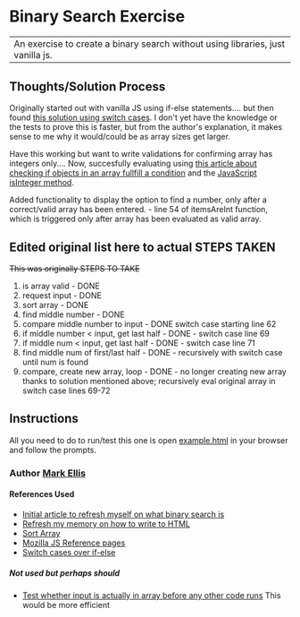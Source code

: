 # Binary Search Exercise

<table>
<tr>
<td>
  An exercise to create a binary search without using libraries, just vanilla js.
</td>
<tr>
</table>

## Thoughts/Solution Process
Originally started out with vanilla JS using if-else statements....
but then found [this solution using switch cases](https://stackoverflow.com/a/44633141/6615341). I don't yet have the knowledge or the tests to prove this is faster, but from the author's explanation, it makes sense to me why it would/could be as array sizes get larger.

Have this working but want to write validations for confirming array has integers only....
Now, succesfully evaluating using [this article about checking if objects in an array fullfill a condition](https://www.freecodecamp.org/news/javascript-array-of-objects-tutorial-how-to-create-update-and-loop-through-objects-using-js-array-methods/#:~:text=Checking%20if%20objects%20in%20array%20fulfill%20a%20condition%20-%20Array.every,%20Array.includes) and the [JavaScript isInteger method](https://www.w3schools.com/jsref/jsref_isinteger.asp).

Added functionality to display the option to find a number, only after a correct/valid array has been entered. - line 54 of itemsAreInt function, which is triggered only after array has been evaluated as valid array.

## Edited original list here to actual STEPS TAKEN
<p><s>This was originally STEPS TO TAKE</s></p>

1. is array valid - DONE
2. request input - DONE
3. sort array - DONE
4. find middle number - DONE
5. compare middle number to input - DONE switch case starting line 62
6. if middle number < input, get last half - DONE - switch case line 69
7. if middle num < input, get last half - DONE - switch case line 71
8. find middle num of first/last half - DONE - recursively with switch case until num is found
9. compare, create new array, loop - DONE - no longer creating new array thanks to solution mentioned above; recursively eval original array in switch case lines 69-72

## Instructions
All you need to do to run/test this one is open [example.html](example.html) in your browser and follow the prompts.
<!-- To activate venv
1. from cd cspace-async-py <main> ✗ source spidervenv/bin/activate

To run spider
1. cd imagescrapy
2. scrapy crawl image_spider --logfile output.log

To run flask
1. cd ../
2. export FLASK_APP=display.py  
3. flask run -->

<!-- ## Site
![](/images/read_me_images/Screen%20Shot%202017-03-10%20at%203.28.51%20PM.png "Home page")

### Landing Page
Here a User is invited to login or register as a new User.

![](/images/read_me_images/Screen%20Shot%202017-03-10%20at%203.28.56%20PM.png "Login")

### Team Selection Page
Upon login, the User's previously selected squad is shown. Here they may edit Team Name and Gameweek information as well as add or remove players from their lineup.

![](/images/read_me_images/Screen%20Shot%202017-03-10%20at%203.29.42%20PM.png "Login")

## Built with

- [Angular](https://www.w3schools.com/angular/angular_intro.asp) - Angular is a Javascript framework offering two way data binding and sepaaration of concerns using factories and controllers.
- [Google Chart API](https://developers.google.com/chart/interactive/docs/quick_start) - Free , Rich Gallery , Customizable and Cross-browser compatible.
- [Bootstrap](http://getbootstrap.com/) - Extensive list of components and  Bundled Javascript plugins.

## Todo
- Add multiple gameweek stats from which to choose.
- Add team logos.
- Mobile version. -->

### Author [Mark Ellis ](https://github.com/markellisdev)

#### References Used
* [Initial article to refresh myself on what binary search is](https://careerkarma.com/blog/binary-search-javascript/)
* [Refresh my memory on how to write to HTML](https://www.w3schools.com/js/js_output.asp)
* [Sort Array](https://raddevon.com/articles/sort-array-numbers-javascript/)
* [Mozilla JS Reference pages](https://developer.mozilla.org/en-US/docs/Web/JavaScript/Reference)
* [Switch cases over if-else](https://stackoverflow.com/a/44633141/6615341)

##### Not used but perhaps should
* [Test whether input is actually in array before any other code runs](https://stackoverflow.com/questions/6356122/javascript-if-in-x) This would be more efficient

